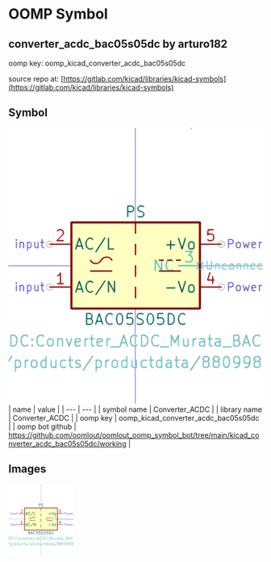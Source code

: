 # OOMP Symbol  
## converter_acdc_bac05s05dc  by arturo182  
  
oomp key: oomp_kicad_converter_acdc_bac05s05dc  
  
source repo at: [https://gitlab.com/kicad/libraries/kicad-symbols](https://gitlab.com/kicad/libraries/kicad-symbols)  
## Symbol  
  
[![working.png](working_600.png)](working.png)  
| name | value | 
| --- | --- | 
| symbol name | Converter_ACDC | 
| library name | Converter_ACDC | 
| oomp key | oomp_kicad_converter_acdc_bac05s05dc | 
| oomp bot github | https://github.com/oomlout/oomlout_oomp_symbol_bot/tree/main/kicad_converter_acdc_bac05s05dc/working | 
## Images  
  
[![working.png](working_140.png)](working.png)  
